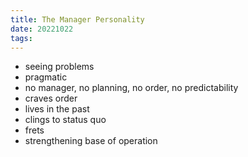 ```yaml
---
title: The Manager Personality
date: 20221022
tags:
---
```


- seeing problems
- pragmatic
- no manager, no planning, no order, no predictability
- craves order
- lives in the past
- clings to status quo
- frets
- strengthening base of operation